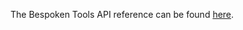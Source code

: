 <!-- 
Need this file until we can figure out how to either:
1. Style typedoc so it plays nicely with readthedocs
2. Force mkdocs to leave out the nav
For now, this exists to provide a link to the Typedoc API docs without a nav
-->

The Bespoken Tools API reference can be found [here](api). 
